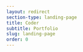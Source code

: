 ```yaml
---
layout: redirect
section-type: landing-page
title: Coder
subtitle: Portfolio
slug: landing-page
order: 0
---
```

